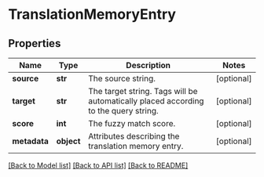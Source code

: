 # TranslationMemoryEntry

## Properties
Name | Type | Description | Notes
------------ | ------------- | ------------- | -------------
**source** | **str** | The source string. | [optional] 
**target** | **str** | The target string. Tags will be automatically placed according to the query string. | [optional] 
**score** | **int** | The fuzzy match score. | [optional] 
**metadata** | **object** | Attributes describing the translation memory entry. | [optional] 

[[Back to Model list]](../README.md#documentation-for-models) [[Back to API list]](../README.md#documentation-for-api-endpoints) [[Back to README]](../README.md)

